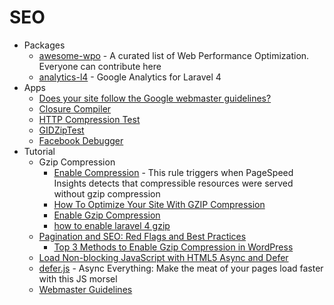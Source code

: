 # SEO
* Packages
    - [awesome-wpo](http://goo.gl/1wcw3e) - A curated list of Web Performance Optimization. Everyone can contribute here
    - [analytics-l4](http://goo.gl/S0opWS) - Google Analytics for Laravel 4
* Apps
    - [Does your site follow the Google
webmaster guidelines?](http://www.feedthebot.com/)
    - [Closure Compiler](http://goo.gl/MJkLxB)
    - [HTTP Compression Test](http://goo.gl/81A7xZ)
    - [GIDZipTest](http://goo.gl/O82rFB)
    - [Facebook Debugger](https://developers.facebook.com/tools/debug/)
* Tutorial
    - Gzip Compression
        - [Enable Compression](http://goo.gl/Gq4vHe) - This rule triggers when PageSpeed Insights detects that compressible resources were served without gzip compression
        - [How To Optimize Your Site With GZIP Compression](http://goo.gl/Evjwhp)
        - [Enable Gzip Compression](http://goo.gl/sj17iA)
        - [how to enable laravel 4 gzip](http://goo.gl/hdtWHF)
    - [Pagination and SEO: Red Flags and Best Practices](http://goo.gl/0iXhCp)
        - [Top 3 Methods to Enable Gzip Compression in WordPress](http://goo.gl/jXPTep)
    - [Load Non-blocking JavaScript with HTML5 Async and Defer](http://goo.gl/DUPx6H)
    - [defer.js](http://goo.gl/6WhmKP) - Async Everything: Make the meat of your pages load faster with this JS morsel
    - [Webmaster Guidelines](http://goo.gl/GLtAhU)
